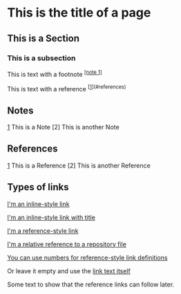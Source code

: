 # This is the title of a page

## This is a Section

### This is a subsection

This is text with a footnote <sup>[[note 1]](#notes)</sup>

This is text with a reference <sup>[[1]](#references)</sup>

## Notes

[1] This is a Note
[2] This is another Note

## References

[1] This is a Reference
[2] This is another Reference

## Types of links

[I'm an inline-style link](https://www.somewebsite.com)

[I'm an inline-style link with title](https://www.somewebsite.com "somewebsite's Homepage")

[I'm a reference-style link][Arbitrary case-insensitive reference text]

[I'm a relative reference to a repository file](../blob/master/LICENSE)

[You can use numbers for reference-style link definitions][1]

Or leave it empty and use the [link text itself]

Some text to show that the reference links can follow later.

[arbitrary case-insensitive reference text]: https://www.somewebsite.org
[1]: http://somewebsite.org
[link text itself]: http://www.somewebsite.com